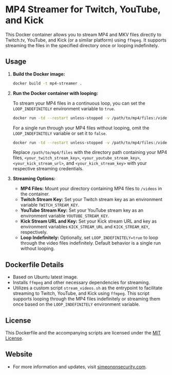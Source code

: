 # MP4 Streamer for Twitch, YouTube, and Kick

This Docker container allows you to stream MP4 and MKV files directly to Twitch.tv, YouTube, and Kick (or a similar platform) using `ffmpeg`. It supports streaming the files in the specified directory once or looping indefinitely.

## Usage

1. **Build the Docker image:**

    ```bash
    docker build -t mp4-streamer .
    ```

2. **Run the Docker container with looping:**

    To stream your MP4 files in a continuous loop, you can set the `LOOP_INDEFINITELY` environment variable to `true`. 

    ```bash
    docker run -td --restart unless-stopped -v /path/to/mp4/files:/videos -e TWITCH_STREAM_KEY=<your_twitch_stream_key> -e YOUTUBE_STREAM_KEY=<your_youtube_stream_key> -e KICK_STREAM_URL=<your_kick_stream_url> -e KICK_STREAM_KEY=<your_kick_stream_key> -e VIDEO_DIR=/videos -e LOOP_INDEFINITELY=true mp4-streamer
    ```

    For a single run through your MP4 files without looping, omit the `LOOP_INDEFINITELY` variable or set it to `false`.

    ```bash
    docker run -td --restart unless-stopped -v /path/to/mp4/files:/videos -e TWITCH_STREAM_KEY=<your_twitch_stream_key> -e YOUTUBE_STREAM_KEY=<your_youtube_stream_key> -e KICK_STREAM_URL=<your_kick_stream_url> -e KICK_STREAM_KEY=<your_kick_stream_key> -e VIDEO_DIR=/videos mp4-streamer
    ```

    Replace `/path/to/mp4/files` with the directory path containing your MP4 files, `<your_twitch_stream_key>`, `<your_youtube_stream_key>`, `<your_kick_stream_url>`, and `<your_kick_stream_key>` with your respective streaming credentials.

3. **Streaming Options:**

    - **MP4 Files:** Mount your directory containing MP4 files to `/videos` in the container.
    - **Twitch Stream Key:** Set your Twitch stream key as an environment variable `TWITCH_STREAM_KEY`.
    - **YouTube Stream Key:** Set your YouTube stream key as an environment variable `YOUTUBE_STREAM_KEY`.
    - **Kick Stream URL and Key:** Set your Kick stream URL and key as environment variables `KICK_STREAM_URL` and `KICK_STREAM_KEY`, respectively.
    - **Loop Indefinitely:** Optionally, set `LOOP_INDEFINITELY=true` to loop through the video files indefinitely. Default behavior is a single run without looping.

## Dockerfile Details

- Based on Ubuntu latest image.
- Installs `ffmpeg` and other necessary dependencies for streaming.
- Utilizes a custom script `stream_videos.sh` as the entrypoint to facilitate streaming to Twitch, YouTube, and Kick using `ffmpeg`. This script supports looping through the MP4 files indefinitely or streaming them once based on the `LOOP_INDEFINITELY` environment variable.

## License

This Dockerfile and the accompanying scripts are licensed under the [MIT License](LICENSE).

## Website
- For more information and updates, visit [simeononsecurity.com](https://simeononsecurity.com).